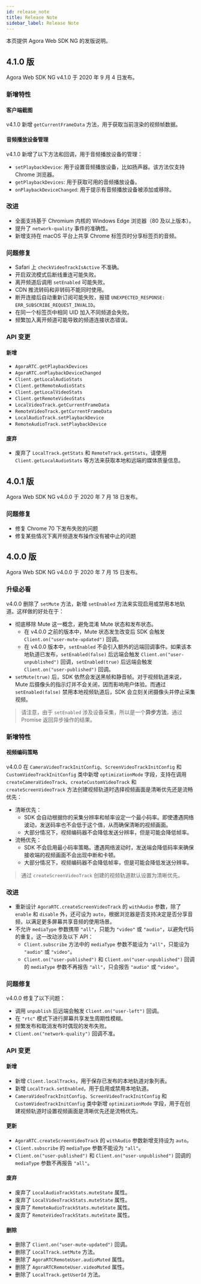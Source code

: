 ```yaml
---
id: release_note
title: Release Note
sidebar_label: Release Note
---
```


本页提供 Agora Web SDK NG 的发版说明。

## 4.1.0 版

Agora Web SDK NG v4.1.0 于 2020 年 9 月 4 日发布。

### 新增特性

#### 客户端截图

v4.1.0 新增 `getCurrentFrameData` 方法，用于获取当前渲染的视频帧数据。

#### 音频播放设备管理

v4.1.0 新增了以下方法和回调，用于音频播放设备的管理：
- `setPlaybackDevice`: 用于设置音频播放设备，比如扬声器。该方法仅支持 Chrome 浏览器。
- `getPlaybackDevices`: 用于获取可用的音频播放设备。
- `onPlaybackDeviceChanged`: 用于提示有音频播放设备被添加或移除。

### 改进

- 全面支持基于 Chromium 内核的 Windows Edge 浏览器（80 及以上版本）。
- 提升了 `network-quality` 事件的准确性。
- 新增支持在 macOS 平台上共享 Chrome 标签页时分享标签页的音频。

### 问题修复

- Safari 上 `checkVideoTrackIsActive` 不准确。
- 开启双流模式后断线重连可能失败。
- 离开频道后调用 `setEnabled` 可能失败。
- CDN 推流转码和非转码不能同时使用。
- 断开连接后自动重新订阅可能失败，报错 `UNEXPECTED_RESPONSE: ERR_SUBSCRIBE_REQUEST_INVALID`。
- 在同一个标签页中相同 UID 加入不同频道会失败。
- 频繁加入离开频道可能导致的频道连接状态错误。

### API 变更

#### 新增
- `AgoraRTC.getPlaybackDevices`
- `AgoraRTC.onPlaybackDeviceChanged`
- `Client.getLocalAudioStats`
- `Client.getRemoteAudioStats`
- `Client.getLocalVideoStats`
- `Client.getRemoteVideoStats`
- `LocalVideoTrack.getCurrentFrameData`
- `RemoteVideoTrack.getCurrentFrameData`
- `LocalAudioTrack.setPlaybackDevice`
- `RemoteAudioTrack.setPlaybackDevice`

#### 废弃
  - 废弃了  `LocalTrack.getStats` 和 `RemoteTrack.getStats`，请使用 `Client.getLocalAudioStats` 等方法来获取本地和远端的媒体质量信息。

## 4.0.1 版

Agora Web SDK NG v4.0.0 于 2020 年 7 月 18 日发布。

### 问题修复

- 修复 Chrome 70 下发布失败的问题
- 修复某些情况下离开频道发布操作没有被中止的问题


## 4.0.0 版

Agora Web SDK NG v4.0.0 于 2020 年 7 月 15 日发布。

### 升级必看

v4.0.0 删除了 `setMute` 方法，新增 `setEnabled` 方法来实现启用或禁用本地轨道。这样做的好处在于：

- 彻底移除 Mute 这一概念，避免混淆 Mute 状态和发布状态。
  - 在 v4.0.0 之前的版本中，Mute 状态发生改变后 SDK 会触发 `Client.on("user-mute-updated")` 回调。
  - 在 v4.0.0 版本中，`setEnabled` 不会引入额外的远端回调事件。如果该本地轨道已发布，`setEnabled(false)` 后远端会触发 `Client.on("user-unpublished")` 回调，`setEnabled(true)` 后远端会触发 `Client.on("user-published")` 回调。
- `setMute(true)` 后，SDK 依然会发送黑帧和静音帧。对于视频轨道来说，Mute 后摄像头的指示灯并不会关闭，因而影响用户体验。而通过 `setEnabled(false)` 禁用本地视频轨道后，SDK 会立刻关闭摄像头并停止采集视频。

> 请注意，由于 `setEnabled` 涉及设备采集，所以是一个**异步方法**，通过 Promise 返回异步操作的结果。

### 新增特性

#### 视频编码策略

v4.0.0 在 `CameraVideoTrackInitConfig`、`ScreenVideoTrackInitConfig` 和 `CustomVideoTrackInitConfig` 类中新增 `optimizationMode` 字段，支持在调用 `createCameraVideoTrack`、`createCustomVideoTrack` 和 `createScreenVideoTrack` 方法创建视频轨道时选择视频画面是清晰优先还是流畅优先：

- 清晰优先：
  - SDK 会自动根据你的采集分辨率和帧率设定一个最小码率。即使遭遇网络波动，发送码率也不会低于这个值，从而确保清晰的视频画面。
  - 大部分情况下，视频编码器不会降低发送分辨率，但是可能会降低帧率。
- 流畅优先：
  - SDK 不会启用最小码率策略。遭遇网络波动时，发送端会降低码率来确保接收端的视频画面不会出现中断和卡顿。
  - 大部分情况下，视频编码器不会降低帧率，但是可能会降低发送分辨率。

> 通过 `createScreenVideoTrack` 创建的视频轨道默认设置为清晰优先。

### 改进

- 重新设计 `AgoraRTC.createScreenVideoTrack` 的 `withAudio` 参数，除了 `enable` 和 `disable` 外，还可设为 `auto`，根据浏览器是否支持决定是否分享音频，以满足更多屏幕共享音频的使用场景。
- 不允许 `mediaType` 参数携带 `"all"`，只能为 `"video"` 或 `"audio"`，以避免代码的重复。这一改动涉及以下 API：
  - `Client.subscribe` 方法中的 `mediaType` 参数不能设为 `"all"`，只能设为 `"audio"` 或 `"video"`。
  - `Client.on("user-published")` 和 `Client.on("user-unpublished")` 回调的 `mediaType` 参数不再报告 `"all"`，只会报告 `"audio"` 或 `"video"`。

### 问题修复

v4.0.0 修复了以下问题：

- 调用 `unpublish` 后远端会触发 `Client.on("user-left")` 回调。
- 在 `"rtc"` 模式下进行屏幕共享发生周期性模糊。
- 频繁发布和取消发布时偶现的发布失败。
- `Client.on("network-quality")` 回调不准。

### API 变更

#### 新增

- 新增 `Client.localTracks`，用于保存已发布的本地轨道对象列表。
- 新增 `LocalTrack.setEnabled`，用于启用或禁用本地轨道。
- `CameraVideoTrackInitConfig`、`ScreenVideoTrackInitConfig` 和 `CustomVideoTrackInitConfig` 类中新增 `optimizationMode` 字段，用于在创建视频轨道时设置视频画面是清晰优先还是流畅优先。

#### 更新

- `AgoraRTC.createScreenVideoTrack` 的 `withAudio` 参数新增支持设为 `auto`。
- `Client.subscribe` 的 `mediaType` 参数不能设为 `"all"`。
- `Client.on("user-published")` 和 `Client.on("user-unpublished")` 回调的 `mediaType` 参数不再报告 `"all"`。

#### 废弃

- 废弃了 `LocalAudioTrackStats.muteState` 属性。
- 废弃了 `LocalVideoTrackStats.muteState` 属性。
- 废弃了 `RemoteAudioTrackStats.muteState` 属性。
- 废弃了 `RemoteVideoTrackStats.muteState` 属性。

#### 删除

- 删除了 `Client.on("user-mute-updated")` 回调。
- 删除了 `LocalTrack.setMute` 方法。
- 删除了 `AgoraRTCRemoteUser.audioMuted` 属性。
- 删除了 `AgoraRTCRemoteUser.videoMuted` 属性。
- 删除了 `LocalTrack.getUserId` 方法。